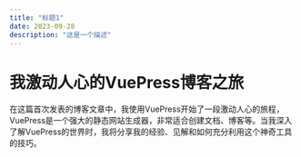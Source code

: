 ```yaml
---
title: "标题1"
date: 2023-09-28
description: "这是一个描述"
---
```


# 我激动人心的VuePress博客之旅

在这篇首次发表的博客文章中，我使用VuePress开始了一段激动人心的旅程，VuePress是一个强大的静态网站生成器，非常适合创建文档、博客等。当我深入了解VuePress的世界时，我将分享我的经验、见解和如何充分利用这个神奇工具的技巧。
